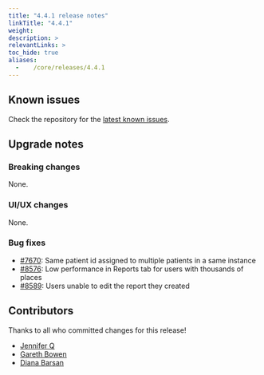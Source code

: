 ```yaml
---
title: "4.4.1 release notes"
linkTitle: "4.4.1"
weight:
description: >
relevantLinks: >
toc_hide: true
aliases:
  -    /core/releases/4.4.1
---
```


## Known issues

Check the repository for the [latest known issues](https://github.com/medic/cht-core/issues?q=is%3Aissue+label%3A%22Affects%3A+4.4.1%22).

## Upgrade notes

### Breaking changes

None.

### UI/UX changes

None.

### Bug fixes

- [#7670](https://github.com/medic/cht-core/issues/7670): Same patient id assigned to multiple patients in a same instance
- [#8576](https://github.com/medic/cht-core/issues/8576): Low performance in Reports tab for users with thousands of places
- [#8589](https://github.com/medic/cht-core/issues/8589): Users unable to edit the report they created


## Contributors

Thanks to all who committed changes for this release!

- [Jennifer Q](https://github.com/latin-panda)
- [Gareth Bowen](https://github.com/garethbowen)
- [Diana Barsan](https://github.com/dianabarsan)


